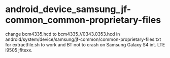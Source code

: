 # android_device_samsung_jf-common_common-proprietary-files
change bcm4335.hcd to bcm4335_V0343.0353.hcd in android/system/device/samsung/jf-common/common-proprietary-files.txt for extractfile.sh to work and BT not to crash on Samsung Galaxy S4 int. LTE i9505 jfltexx.
